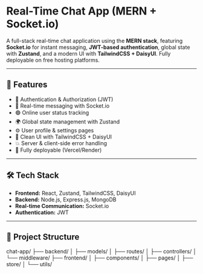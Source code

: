 # Real-Time Chat App (MERN + Socket.io)

A full-stack real-time chat application using the **MERN stack**, featuring **Socket.io** for instant messaging, **JWT-based authentication**, global state with **Zustand**, and a modern UI with **TailwindCSS + DaisyUI**. Fully deployable on free hosting platforms.

---

## 🚀 Features

- 🔐 Authentication & Authorization (JWT)
- 💬 Real-time messaging with Socket.io
- 🟢 Online user status tracking
- 🌍 Global state management with Zustand
- ⚙️ User profile & settings pages
- 🎨 Clean UI with TailwindCSS + DaisyUI
- 💥 Server & client-side error handling
- 🚀 Fully deployable (Vercel/Render)

---

## 🛠 Tech Stack

- **Frontend:** React, Zustand, TailwindCSS, DaisyUI
- **Backend:** Node.js, Express.js, MongoDB
- **Real-time Communication:** Socket.io
- **Authentication:** JWT

---

## 📁 Project Structure

chat-app/
├── backend/
│ ├── models/
│ ├── routes/
│ ├── controllers/
│ └── middleware/
├── frontend/
│ ├── components/
│ ├── pages/
│ ├── store/
│ └── utils/
